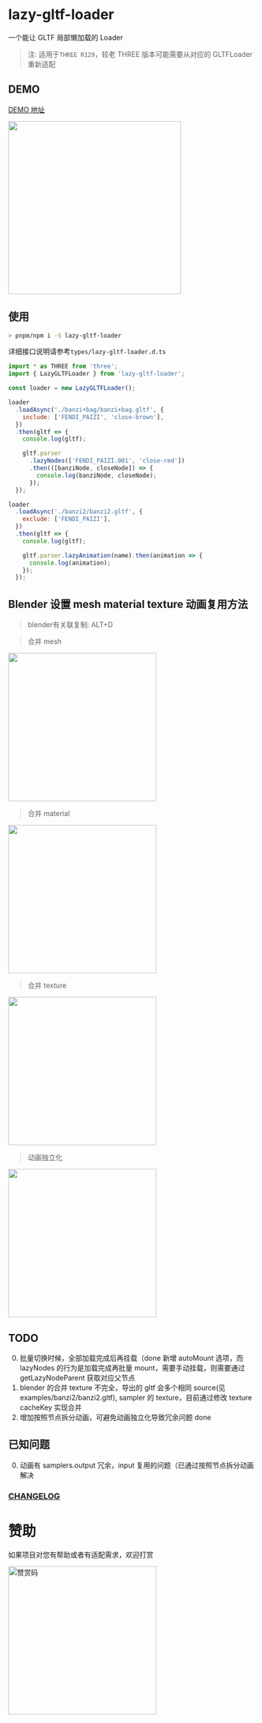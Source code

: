 # lazy-gltf-loader

一个能让 GLTF 局部懒加载的 Loader

> 注: 适用于`THREE R129`，较老 THREE 版本可能需要从对应的 GLTFLoader 重新适配

## DEMO

[DEMO 地址](https://deepkolos.github.io/lazy-gltf-loader/examples/index.html)

<img
  src="https://raw.githubusercontent.com/deepkolos/lazy-gltf-loader/master/demo.gif"
  width="350"
  alt=""
/>

## 使用

```sh
> pnpm/npm i -S lazy-gltf-loader
```

详细接口说明请参考`types/lazy-gltf-loader.d.ts`

```js
import * as THREE from 'three';
import { LazyGLTFLoader } from 'lazy-gltf-loader';

const loader = new LazyGLTFLoader();

loader
  .loadAsync('./banzi+bag/banzi+bag.gltf', {
    include: ['FENDI_PAIZI', 'close-brown'],
  })
  .then(gltf => {
    console.log(gltf);

    gltf.parser
      .lazyNodes(['FENDI_PAIZI.001', 'close-red'])
      .then(([banziNode, closeNode]) => {
        console.log(banziNode, closeNode);
      });
  });

loader
  .loadAsync('./banzi2/banzi2.gltf', {
    exclude: ['FENDI_PAIZI'],
  })
  .then(gltf => {
    console.log(gltf);

    gltf.parser.lazyAnimation(name).then(animation => {
      console.log(animation);
    });
  });
```

## Blender 设置 mesh material texture 动画复用方法

> blender有关联复制: ALT+D

> 合并 mesh

<img
  src="https://raw.githubusercontent.com/deepkolos/lazy-gltf-loader/master/docs/blender_share_mesh.jpg"
  width="300"
  alt=""
/>

> 合并 material

<img
  src="https://raw.githubusercontent.com/deepkolos/lazy-gltf-loader/master/docs/blender_share_material.jpg"
  width="300"
  alt=""
/>

> 合并 texture

<img
  src="https://raw.githubusercontent.com/deepkolos/lazy-gltf-loader/master/docs/blender_share_texture.jpg"
  width="300"
  alt=""
/>

> 动画独立化

<img
  src="https://raw.githubusercontent.com/deepkolos/lazy-gltf-loader/master/docs/blender_independent_animation.jpg"
  width="300"
  alt=""
/>

## TODO

0. 批量切换时候，全部加载完成后再挂载（done 新增 autoMount 选项，而 lazyNodes 的行为是加载完成再批量 mount，需要手动挂载，则需要通过 getLazyNodeParent 获取对应父节点
1. blender 的合并 texture 不完全，导出的 gltf 会多个相同 source(见 examples/banzi2/banzi2.gltf), sampler 的 texture，目前通过修改 texture cacheKey 实现合并
2. 增加按照节点拆分动画，可避免动画独立化导致冗余问题 done

## 已知问题

0. 动画有 samplers.output 冗余，input 复用的问题（已通过按照节点拆分动画解决

### [CHANGELOG](https://github.com/deepkolos/lazy-gltf-loader/blob/master/CHANGELOG.md)

# 赞助

如果项目对您有帮助或者有适配需求，欢迎打赏

<img src="https://upload-images.jianshu.io/upload_images/252050-d3d6bfdb1bb06ddd.png?imageMogr2/auto-orient/strip%7CimageView2/2/w/1240" alt="赞赏码" width="300">
